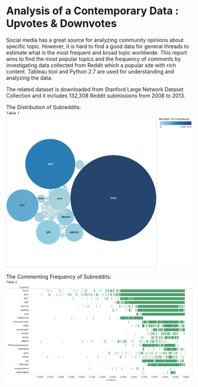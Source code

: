 # Analysis of a Contemporary Data : Upvotes & Downvotes
Social media has a great source for analyzing community opinions about specific topic. However, it is hard to find a good data for general threads to estimate what is the most frequent and broad topic worldwide. This report aims to find the most popular topics and the frequency of comments by investigating data collected from Reddit which a popular site with rich content. Tableau tool and Python 2.7 are used for understanding and analyzing the data.

The related dataset is downloaded from Stanford Large Network Dataset Collection and it includes 132,308 Reddit submissions from 2008 to 2013.

The Distribution of Subreddits:
![The Distribution of Subreddits](https://github.com/bussfromspace/Analysis-of-a-Contemporary-Reddit-Data-Upvotes-Downvotes/blob/master/topicss.png)

The Commenting Frequency of Subreddits:
![The Distribution of Subreddits](https://github.com/bussfromspace/Analysis-of-a-Contemporary-Reddit-Data-Upvotes-Downvotes/blob/master/times.png)



